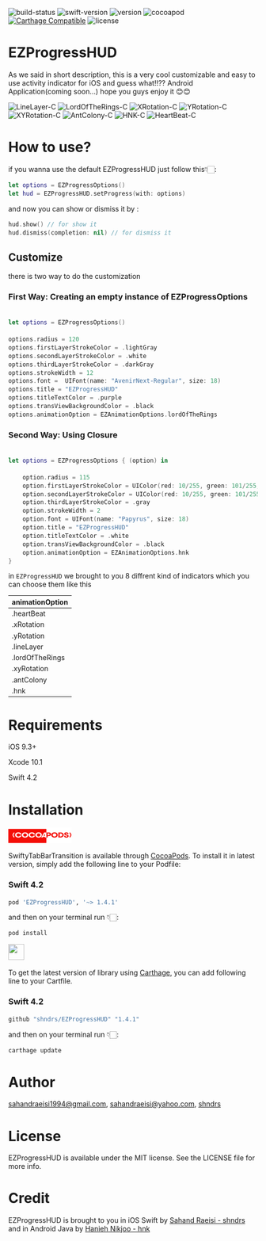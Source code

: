 ![build-status](https://travis-ci.org/shndrs/EZProgressHUD.svg?branch=master)
![swift-version](https://img.shields.io/badge/Swift-4.2-blueviolet.svg)
![version](https://img.shields.io/cocoapods/v/EZProgressHUD.svg)
![cocoapod](https://img.shields.io/badge/Cocoapods-compatible-4BC51D.svg)
[![Carthage Compatible](https://img.shields.io/badge/Carthage-compatible-4BC51D.svg?style=flat)](https://github.com/Carthage/Carthage)
![license](https://img.shields.io/github/license/shndrs/EZProgressHUD.svg)

# EZProgressHUD
As we said in short description, this is a very cool customizable and easy to use activity indicator for iOS and guess what!!?? Android Application(coming soon...) hope you guys enjoy it 😊😊

![LineLayer-C](https://user-images.githubusercontent.com/34839080/60941651-1dabdb00-a2f5-11e9-8522-dee10b79b367.gif)
![LordOfTheRings-C](https://user-images.githubusercontent.com/34839080/60941652-1e447180-a2f5-11e9-9010-20ef3d993f78.gif)
![XRotation-C](https://user-images.githubusercontent.com/34839080/60941654-1e447180-a2f5-11e9-8c9d-194d068d0742.gif)
![YRotation-C](https://user-images.githubusercontent.com/34839080/60941655-1e447180-a2f5-11e9-9945-b68bc371c82a.gif)
![XYRotation-C](https://user-images.githubusercontent.com/34839080/60941656-1edd0800-a2f5-11e9-81b9-e14b5a7ba80d.gif)
![AntColony-C](https://user-images.githubusercontent.com/34839080/60941657-1edd0800-a2f5-11e9-922e-b151fa927c45.gif)
![HNK-C](https://user-images.githubusercontent.com/34839080/60941658-1edd0800-a2f5-11e9-8b22-6c0c8379db26.gif)
![HeartBeat-C](https://user-images.githubusercontent.com/34839080/60941659-1edd0800-a2f5-11e9-8bfa-bc24cff40a6c.gif)

How to use?
=======
if you wanna use the default EZProgressHUD just follow this👇🏻:
```Swift
let options = EZProgressOptions()
let hud = EZProgressHUD.setProgress(with: options)        
``` 
and now you can show or dismiss it by :

```Swift
hud.show() // for show it
hud.dismiss(completion: nil) // for dismiss it
```

## Customize

there is two way to do the customization

### First Way: Creating an empty instance of EZProgressOptions

```Swift

let options = EZProgressOptions()

options.radius = 120
options.firstLayerStrokeColor = .lightGray
options.secondLayerStrokeColor = .white
options.thirdLayerStrokeColor = .darkGray
options.strokeWidth = 12
options.font =  UIFont(name: "AvenirNext-Regular", size: 18)
options.title = "EZProgressHUD"
options.titleTextColor = .purple
options.transViewBackgroundColor = .black
options.animationOption = EZAnimationOptions.lordOfTheRings

```

### Second Way: Using Closure

```Swift

let options = EZProgressOptions { (option) in

    option.radius = 115
    option.firstLayerStrokeColor = UIColor(red: 10/255, green: 101/255, blue: 171/255, alpha: 1.0)
    option.secondLayerStrokeColor = UIColor(red: 10/255, green: 101/255, blue: 171/255, alpha: 1.0)
    option.thirdLayerStrokeColor = .gray
    option.strokeWidth = 2
    option.font = UIFont(name: "Papyrus", size: 18)
    option.title = "EZProgressHUD"
    option.titleTextColor = .white
    option.transViewBackgroundColor = .black
    option.animationOption = EZAnimationOptions.hnk
}

```

in `EZProgressHUD` we brought to you 8 diffrent kind of indicators which you can choose them like this

| animationOption  | 
| ------------- |     
| .heartBeat   |
| .xRotation  |
| .yRotation  |
| .lineLayer  |
| .lordOfTheRings  |
| .xyRotation  |
| .antColony  |
| .hnk  |

Requirements
=======

<p>iOS 9.3+</p>
<p>Xcode 10.1</p>  
<p>Swift 4.2</p>

Installation
=======

 <img src="https://raw.githubusercontent.com/CocoaPods/shared_resources/master/img/CocoaPods-Logo-Highlight.png" width="128px" height="32px" />

SwiftyTabBarTransition is available through [CocoaPods](https://cocoapods.org/pods/EZProgressHUD). To install
it in latest version, simply add the following line to your Podfile:

### Swift 4.2

```ruby
pod 'EZProgressHUD', '~> 1.4.1'
```
and then on your terminal run 👇🏻:
```bash
pod install
```
<img src="https://raw.githubusercontent.com/Carthage/Carthage/master/Logo/PNG/colored.png" width="32px" height="32px" />


To get the latest version of library using [Carthage](https://github.com/Carthage/Carthage), you can add following line to your Cartfile.

### Swift 4.2

```bash
github "shndrs/EZProgressHUD" "1.4.1"
```
and then on your terminal run 👇🏻:
```bash
carthage update
```
Author
=======
sahandraeisi1994@gmail.com, sahandraeisi@yahoo.com, [shndrs](https://linkedin.com/in/shndrs)

License
=======
EZProgressHUD is available under the MIT license. See the LICENSE file for more info.

Credit
=======
EZProgressHUD is brought to you in iOS Swift by [Sahand Raeisi - shndrs](https://github.com/shndrs) and in Android Java by [Hanieh Nikjoo - hnk](https://github.com/HaniehNikjoo)
